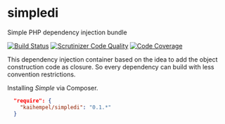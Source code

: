 # simpledi

Simple PHP dependency injection bundle

[![Build Status](https://travis-ci.org/kaihempel/simpledi.svg?branch=master)](https://travis-ci.org/kaihempel/simpledi)
[![Scrutinizer Code Quality](https://scrutinizer-ci.com/g/kaihempel/simpledi/badges/quality-score.png?b=master)](https://scrutinizer-ci.com/g/kaihempel/simpledi/?branch=master)
[![Code Coverage](https://scrutinizer-ci.com/g/kaihempel/simpledi/badges/coverage.png?b=master)](https://scrutinizer-ci.com/g/kaihempel/simpledi/?branch=master)

This dependency injection container based on the idea to add the object construction code as closure. So every dependency can build with less convention restrictions.

Installing *Simple* via Composer.

```json
  "require": {
    "kaihempel/simpledi": "0.1.*"
  }
```
